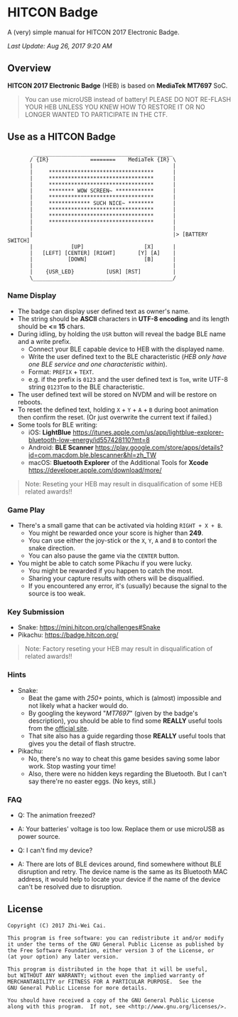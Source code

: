 # HITCON Badge

A (very) simple manual for HITCON 2017 Electronic Badge.

*Last Update: Aug 26, 2017 9:20 AM*

## Overview

**HITCON 2017 Electronic Badge** (HEB) is based on **MediaTek MT7697** SoC.

> You can use microUSB instead of battery!
> PLEASE DO NOT RE-FLASH YOUR HEB UNLESS YOU KNEW HOW TO RESTORE IT OR NO LONGER WANTED TO PARTICIPATE IN THE CTF.

## Use as a HITCON Badge

            ____________________________________________
           / {IR}             ========    MediaTek {IR} \
           |                                            |
           |     *********************************      |
           |     *********************************      |
           |     *********************************      |
           |     ******** WOW SCREEN~ ************      |
           |     *********************************      |
           |     ************* SUCH NICE~ ********      |
           |     *********************************      |
           |     *********************************      |
           |     *********************************      |
           |                                            |
           |                                            |> [BATTERY SWITCH]
           |            [UP]                   [X]      |
           |   [LEFT] [CENTER] [RIGHT]       [Y] [A]    |
           |           [DOWN]                  [B]      |
           |                                            |
           |    {USR_LED}          [USR] [RST]          |
           \____________________________________________/

### Name Display

- The badge can display user defined text as owner's name.
- The string should be **ASCII** characters in **UTF-8 encoding** and its length should be **<= 15** chars.
- During idling, by holding the `USR` button will reveal the badge BLE name and a write prefix.
  - Connect your BLE capable device to HEB with the displayed name.
  - Write the user defined text to the BLE characteristic (*HEB only have one BLE service and one characteristic within*).
  - Format: `PREFIX` + `TEXT`.
  - e.g. if the prefix is `0123` and the user defined text is `Tom`, write UTF-8 string `0123Tom` to the BLE characteristic.
- The user defined text will be stored on NVDM and will be restore on reboots.
- To reset the defined text, holding `X` + `Y` + `A` + `B` during boot animation then confirm the reset. (Or just overwrite the current text if failed.)
- Some tools for BLE writing:
  - iOS: **LightBlue** https://itunes.apple.com/us/app/lightblue-explorer-bluetooth-low-energy/id557428110?mt=8
  - Android: **BLE Scanner** https://play.google.com/store/apps/details?id=com.macdom.ble.blescanner&hl=zh_TW
  - macOS: **Bluetooth Explorer** of the Additional Tools for **Xcode** https://developer.apple.com/download/more/

> Note: Reseting your HEB may result in disqualification of some HEB related awards!!

### Game Play

- There's a small game that can be activated via holding `RIGHT + X + B`.
  - You might be rewarded once your score is higher than **249**.
  - You can use either the joy-stick or the `X`, `Y`, `A` and `B` to contorl the snake direction.
  - You can also pause the game via the `CENTER` button.
- You might be able to catch some Pikachu if you were lucky.
  - You might be rewarded if you happen to catch the most.
  - Sharing your capture results with others will be disqualified.
  - If you encountered any error, it's (usually) because the signal to the source is too weak.

### Key Submission

- Snake: https://mini.hitcon.org/challenges#Snake
- Pikachu: https://badge.hitcon.org/

> Note: Factory reseting your HEB may result in disqualification of related awards!!

### Hints

- Snake:
  - Beat the game with _250+_ points, which is (almost) impossible and not likely what a hacker would do.
  - By googling the keyword "_MT7697_" (given by the badge's description), you should be able to find some __REALLY__ useful tools from the [official site](https://docs.labs.mediatek.com/resource/mt7687-mt7697/en/).
  - That site also has a guide regarding those __REALLY__ useful tools that gives you the detail of flash structre.
- Pikachu:
  - No, there's no way to cheat this game besides saving some labor work. Stop wasting your time!
  - Also, there were no hidden keys regarding the Bluetooth. But I can't say there're no easter eggs. (No keys, still.)

### FAQ

- Q: The animation freezed?
- A: Your batteries' voltage is too low. Replace them or use microUSB as power source.

- Q: I can't find my device?
- A: There are lots of BLE devices around, find somewhere without BLE disruption and retry. The device name is the same as its Bluetooth MAC address, it would help to locate your device if the name of the device can't be resolved due to disruption.

## License

    Copyright (C) 2017 Zhi-Wei Cai.

    This program is free software: you can redistribute it and/or modify
    it under the terms of the GNU General Public License as published by
    the Free Software Foundation, either version 3 of the License, or
    (at your option) any later version.

    This program is distributed in the hope that it will be useful,
    but WITHOUT ANY WARRANTY; without even the implied warranty of
    MERCHANTABILITY or FITNESS FOR A PARTICULAR PURPOSE.  See the
    GNU General Public License for more details.

    You should have received a copy of the GNU General Public License
    along with this program.  If not, see <http://www.gnu.org/licenses/>.
